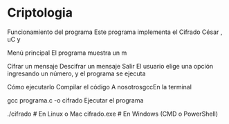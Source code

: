# Criptologia

Funcionamiento del programa
Este programa implementa el Cifrado César , uC y

Menú principal
El programa muestra un m

Cifrar un mensaje
Descifrar un mensaje
Salir
El usuario elige una opción ingresando un número, y el programa se ejecuta

Cómo ejecutarlo
Compilar el código
A nosotrosgccEn la terminal

gcc programa.c -o cifrado
Ejecutar el programa

./cifrado  # En Linux o Mac
cifrado.exe  # En Windows (CMD o PowerShell)

